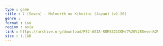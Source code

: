 ```yaml
---
type : game
title : 7 (Seven) - Molmorth no Kiheitai (Japan) (v1.20)
genre : 
format : iso
region : asia
link : https://archive.org/download/PS2-ASIA-ROMS321COM/7%20%28Seven%29%20-%20Molmorth%20no%20Kiheitai%20%28Japan%29%20%28v1.20%29.7z
size : 1.1GB
---
```

